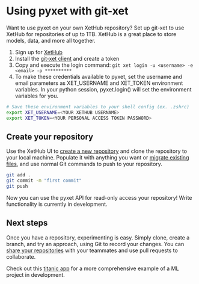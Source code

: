 Using pyxet with git-xet
========================

Want to use pyxet on your own XetHub repository? Set up git-xet to use XetHub for repositories of up to 1TB. XetHub is 
a great place to store models, data, and more all together.

1. Sign up for [XetHub](https://xethub.com/user/sign_up)
2. Install the [git-xet client](https://xethub.com/explore/install) and create a token
3. Copy and execute the login command: `git xet login -u <username> -e <email> -p **********`
4. To make these credentials available to pyxet, set the username and email parameters as XET_USERNAME and XET_TOKEN environment variables.
In your python session, pyxet.login() will set the environment variables for you.

```sh
# Save these environment variables to your shell config (ex. .zshrc)
export XET_USERNAME=<YOUR XETHUB USERNAME>
export XET_TOKEN=<YOUR PERSONAL ACCESS TOKEN PASSWORD>
```

## Create your repository

Use the XetHub UI to [create a new repository](https://xethub.com/xet/create) and clone the repository to your local machine.
Populate it with anything you want or [migrate existing files](https://xethub.com/assets/docs/category/migrating-to-xethub), and use normal Git commands to push to your repository.

```sh
git add .
git commit -m "first commit"
git push
```

Now you can use the pyxet API for read-only access your repository! 
Write functionality is currently in development.

## Next steps

Once you have a repository, experimenting is easy. Simply clone, create a branch, and try an approach, using Git to record your changes.
You can [share your repositories](https://xethub.com/assets/docs/workflows/invite-collaborators) with your teammates and use pull 
requests to collaborate.

Check out this [titanic app](https://xethub.com/xdssio/titanic-server-example) for a more comprehensive example of a ML project in development.


